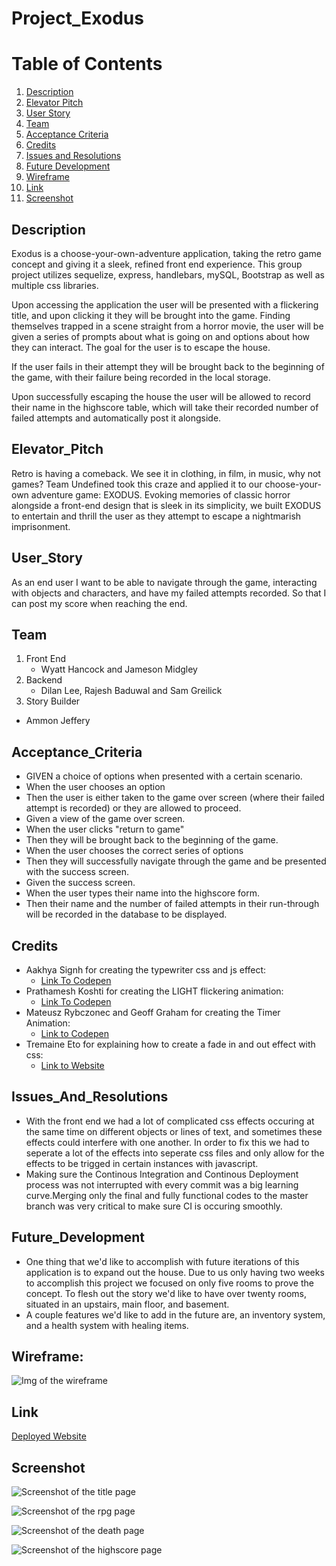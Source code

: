 # Project_Exodus

# Table of Contents 
1. [Description](#Description)
2. [Elevator Pitch](#Elevator_Pitch)
3. [User Story](#User_Story)
4. [Team](#Team)
5. [Acceptance Criteria](#Acceptance_Criteria)
6. [Credits](#Credits)
7. [Issues and Resolutions](#Issues_And_Resolutions)
8. [Future Development](#Future_Development)
9. [Wireframe](#Wireframe)
10. [Link](#Link)
11. [Screenshot](#Screenshot)


## Description 
Exodus is a choose-your-own-adventure application, taking the retro game concept and giving it a sleek, refined front end experience. This group project utilizes sequelize, express, handlebars,  mySQL, Bootstrap as well as multiple css libraries. 

Upon accessing the application the user will be presented with a flickering title, and upon clicking it they will be brought into the game. Finding themselves trapped in a scene straight from a horror movie, the user will be given a series of prompts about what is going on and options about how they can interact. The goal for the user is to escape the house. 

If the user fails in their attempt they will be brought back to the beginning of the game, with their failure being recorded in the local storage. 

Upon successfully escaping the house the user will be allowed to record their name in the highscore table, which will take their recorded number of failed attempts and automatically post it alongside. 

## Elevator_Pitch
Retro is having a comeback. We see it in clothing, in film, in music, why not games? Team Undefined took this craze and applied it to our choose-your-own adventure game: EXODUS. Evoking memories of classic horror alongside a front-end design that is sleek in its simplicity, we built EXODUS to entertain and thrill the user as they attempt to escape a nightmarish imprisonment.  

## User_Story 
As an end user 
I want to be able to navigate through the game, interacting with objects and characters, and have my failed attempts recorded. 
So that I can post my score when reaching the end. 

## Team
1. Front End 
    * Wyatt Hancock and Jameson Midgley 
2. Backend
    * Dilan Lee, Rajesh Baduwal and Sam Greilick 
3. Story Builder 
*   Ammon Jeffery 

## Acceptance_Criteria
- GIVEN a choice of options when presented with a certain scenario.
- When the user chooses an option
- Then the user is either taken to the game over screen (where their failed attempt is recorded) or they are allowed to proceed. 
- Given a view of the game over screen.
- When the user clicks "return to game" 
- Then they will be brought back to the beginning of the game. 
- When the user chooses the correct series of options 
- Then they will successfully navigate through the game and be presented with the success screen. 
- Given the success screen. 
- When the user types their name into the highscore form.
- Then their name and the number of failed attempts in their run-through will be recorded in the database to be displayed. 

## Credits 
* Aakhya Signh for creating the typewriter css and js effect:
    - [Link To Codepen](https://codepen.io/aakhya/pen/NErZry)
* Prathamesh Koshti for creating the LIGHT flickering animation: 
    - [Link To Codepen](https://codepen.io/prathameshkoshti/pen/PVVRMG)
* Mateusz Rybczonec and Geoff Graham for creating the Timer Animation:
    - [Link to Codepen](https://codepen.io/geoffgraham/pen/yLywVbW)
* Tremaine Eto for explaining how to create a fade in and out effect with css:
    - [Link to Website](https://medium.com/cloud-native-the-gathering/how-to-use-css-to-fade-in-and-fade-out-html-text-and-pictures-f45c11364f08)

## Issues_And_Resolutions 
- With the front end we had a lot of complicated css effects occuring at the same time on different objects or lines of text, and sometimes these effects could interfere with one another. In order to fix this we had to seperate a lot of the effects into seperate css files and only allow for the effects to be trigged in certain instances with javascript. 
- Making sure the Continous Integration and Continous Deployment process was not interrupted with every commit was a big learning curve.Merging only the final and fully functional codes to the master branch was very critical to make sure CI is occuring smoothly. 



## Future_Development
* One thing that we'd like to accomplish with future iterations of this application is to expand out the house. Due to us only having two weeks to accomplish this project we focused on only five rooms to prove the concept. To flesh out the story we'd like to have over twenty rooms, situated in an upstairs, main floor, and basement. 
* A couple features we'd like to add in the future are, an inventory system, and a health system with healing items.

## Wireframe:
![Img of the wireframe](./public/assets/screenshots/exodus-wireframe.png)


## Link 
[Deployed Website](https://exodus-escape.herokuapp.com/)

## Screenshot 
![Screenshot of the title page](./public/assets/screenshots/title.png)

![Screenshot of the rpg page](./public/assets/screenshots/rpg.png)

![Screenshot of the death page](./public/assets/screenshots/death.png)

![Screenshot of the highscore page](./public/assets/screenshots/highscore.png)


